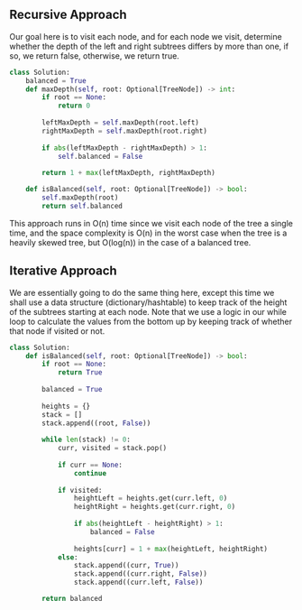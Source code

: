 ## Recursive Approach
Our goal here is to visit each node, and for each node we visit, determine whether the depth of the left and right subtrees differs by more than one, if so, we return false, otherwise, we return true.
``` python
class Solution:
    balanced = True
    def maxDepth(self, root: Optional[TreeNode]) -> int:
        if root == None:
            return 0
  
        leftMaxDepth = self.maxDepth(root.left)
        rightMaxDepth = self.maxDepth(root.right)
  
        if abs(leftMaxDepth - rightMaxDepth) > 1:
            self.balanced = False
  
        return 1 + max(leftMaxDepth, rightMaxDepth)

    def isBalanced(self, root: Optional[TreeNode]) -> bool:
        self.maxDepth(root)
        return self.balanced
```
This approach runs in O(n) time since we visit each node of the tree a single time, and the space complexity is O(n) in the worst case when the tree is a heavily skewed tree, but O(log(n)) in the case of a balanced tree.
## Iterative Approach
We are essentially going to do the same thing here, except this time we shall use a data structure (dictionary/hashtable) to keep track of the height of the subtrees starting at each node. Note that we use a logic in our while loop to calculate the values from the bottom up by keeping track of whether that node if visited or not.
``` python
class Solution:
    def isBalanced(self, root: Optional[TreeNode]) -> bool:
        if root == None:
            return True
  
        balanced = True
  
        heights = {}
        stack = []
        stack.append((root, False))
  
        while len(stack) != 0:
            curr, visited = stack.pop()
  
            if curr == None:
                continue
  
            if visited:
                heightLeft = heights.get(curr.left, 0)
                heightRight = heights.get(curr.right, 0)
  
                if abs(heightLeft - heightRight) > 1:
                    balanced = False
  
                heights[curr] = 1 + max(heightLeft, heightRight)
            else:
                stack.append((curr, True))
                stack.append((curr.right, False))
                stack.append((curr.left, False))

        return balanced
```
